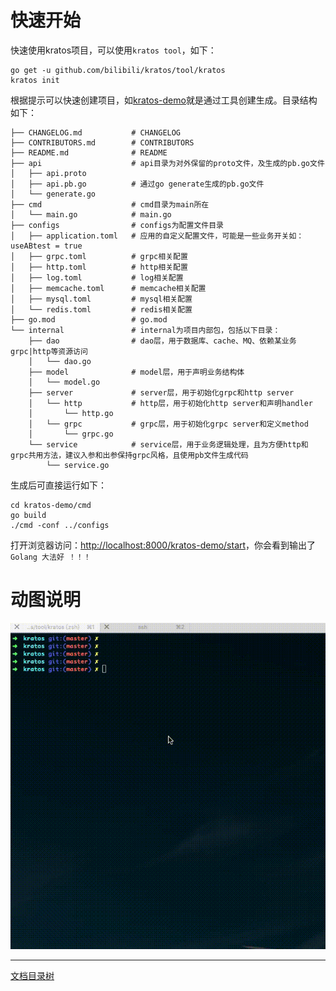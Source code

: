 # 快速开始

快速使用kratos项目，可以使用`kratos tool`，如下：

```shell
go get -u github.com/bilibili/kratos/tool/kratos
kratos init
```
根据提示可以快速创建项目，如[kratos-demo](https://github.com/bilibili/kratos-demo)就是通过工具创建生成。目录结构如下：

```
├── CHANGELOG.md           # CHANGELOG
├── CONTRIBUTORS.md        # CONTRIBUTORS
├── README.md              # README
├── api                    # api目录为对外保留的proto文件，及生成的pb.go文件
│   ├── api.proto
│   ├── api.pb.go          # 通过go generate生成的pb.go文件
│   └── generate.go
├── cmd                    # cmd目录为main所在
│   └── main.go            # main.go
├── configs                # configs为配置文件目录
│   ├── application.toml   # 应用的自定义配置文件，可能是一些业务开关如：useABtest = true
│   ├── grpc.toml          # grpc相关配置 
│   ├── http.toml          # http相关配置
│   ├── log.toml           # log相关配置
│   ├── memcache.toml      # memcache相关配置
│   ├── mysql.toml         # mysql相关配置
│   └── redis.toml         # redis相关配置
├── go.mod                 # go.mod
└── internal               # internal为项目内部包，包括以下目录：
    ├── dao                # dao层，用于数据库、cache、MQ、依赖某业务grpc|http等资源访问
    │   └── dao.go
    ├── model              # model层，用于声明业务结构体
    │   └── model.go
    ├── server             # server层，用于初始化grpc和http server
    │   └── http           # http层，用于初始化http server和声明handler
    │       └── http.go
    │   └── grpc           # grpc层，用于初始化grpc server和定义method
    │       └── grpc.go
    └── service            # service层，用于业务逻辑处理，且为方便http和grpc共用方法，建议入参和出参保持grpc风格，且使用pb文件生成代码
        └── service.go
```

生成后可直接运行如下：

```shell
cd kratos-demo/cmd
go build
./cmd -conf ../configs
```

打开浏览器访问：[http://localhost:8000/kratos-demo/start](http://localhost:8000/kratos-demo/start)，你会看到输出了`Golang 大法好 ！！！`

# 动图说明

![kratos init](/doc/img/kratosinit.gif)

-------------

[文档目录树](summary.md)
